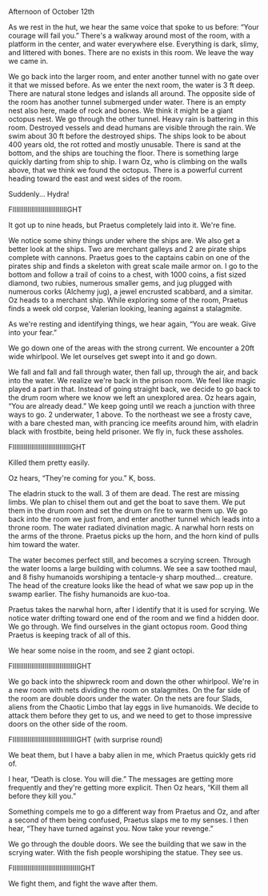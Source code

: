 Afternoon of October 12th

As we rest in the hut, we hear the same voice that spoke to us before: “Your courage will fail you.” There's a walkway around most of the room, with a platform in the center, and water everywhere else. Everything is dark, slimy, and littered with bones. There are no exists in this room. We leave the way we came in.

We go back into the larger room, and enter another tunnel with no gate over it that we missed before. As we enter the next room, the water is 3 ft deep. There are natural stone ledges and islands all around. The opposite side of the room has another tunnel submerged under water. There is an empty nest also here, made of rock and bones. We think it might be a giant octopus nest. We go through the other tunnel. Heavy rain is battering in this room. Destroyed vessels and dead humans are visible through the rain. We swim about 30 ft before the destroyed ships. The ships look to be about 400 years old, the rot rotted and mostly unusable. There is sand at the bottom, and the ships are touching the floor. There is something large quickly darting from ship to ship. I warn Oz, who is climbing on the walls above, that we think we found the octopus. There is a powerful current heading toward the east and west sides of the room. 

Suddenly... Hydra!

FIIIIIIIIIIIIIIIIIIIIIIIIIIIIIGHT

It got up to nine heads, but Praetus completely laid into it. We're fine.

We notice some shiny things under where the ships are. We also get a better look at the ships. Two are merchant galleys and 2 are pirate ships complete with cannons. Praetus goes to the captains cabin on one of the pirates ship and finds a skeleton with great scale maile armor on. I go to the bottom and follow a trail of coins to a chest, with 1000 coins, a fist sized diamond, two rubies, numerous smaller gems, and jug plugged with numerous corks (Alchemy jug), a jewel encrusted scabbard, and a simitar. Oz heads to a merchant ship. While exploring some of the room, Praetus finds a week old corpse, Valerian looking, leaning against a stalagmite. 

As we're resting and identifying things, we hear again, “You are weak. Give into your fear.”

We go down one of the areas with the strong current. We encounter a 20ft wide whirlpool. We let ourselves get swept into it and go down.

We fall and fall and fall through water, then fall up, through the air, and back into the water. We realize we're back in the prison room. We feel like magic played a part in that. Instead of going straight back, we decide to go back to the drum room where we know we left an unexplored area. Oz hears again, “You are already dead.” We keep going until we reach a junction with three ways to go. 2 underwater, 1 above. To the northeast we see a frosty cave, with a bare chested man, with prancing ice meefits around him, with eladrin black with frostbite, being held prisoner. We fly in, fuck these assholes.

FIIIIIIIIIIIIIIIIIIIIIIIIIIIIIIIGHT

Killed them pretty easily.

Oz hears, “They're coming for you.” K, boss.

The eladrin stuck to the wall. 3 of them are dead. The rest are missing limbs. We plan to chisel them out and get the boat to save them. We put them in the drum room and set the drum on fire to warm them up.  We go back into the room we just from, and enter another tunnel which leads into a throne room. The water radiated divination magic. A narwhal horn rests on the arms of the throne. Praetus picks up the horn, and the horn kind of pulls him toward the water. 

The water becomes perfect still, and becomes a scrying screen. Through the water looms a large building with columns. We see a saw toothed maul, and 8 fishy humanoids worshiping a tentacle-y sharp mouthed... creature. The head of the creature looks like the head of what we saw pop up in the swamp earlier. The fishy humanoids are kuo-toa. 

Praetus takes the narwhal horn, after I identify that it is used for scrying. We notice water drifting toward one end of the room and we find a hidden door. We go through. We find ourselves in the giant octopus room. Good thing Praetus is keeping track of all of this. 

We hear some noise in the room, and see 2 giant octopi.

FIIIIIIIIIIIIIIIIIIIIIIIIIIIIIIIIIIGHT

We go back into the shipwreck room and down the other whirlpool. We're in a new room with nets dividing the room on stalagmites. On the far side of the room are double doors under the water. On the nets are four Slads, aliens from the Chaotic Limbo that lay eggs in live humanoids. We decide to attack them before they get to us, and we need to get to those impressive doors on the other side of the room.

FIIIIIIIIIIIIIIIIIIIIIIIIIIIIIIIIIIGHT (with surprise round)

We beat them, but I have a baby alien in me, which Praetus quickly gets rid of.

I hear, “Death is close. You will die.” The messages are getting more frequently and they're getting more explicit. Then Oz hears, “Kill them all before they kill you.”

Something compels me to go a different way from Praetus and Oz, and after a second of them being confused, Praetus slaps me to my senses. I then hear, “They have turned against you. Now take your revenge.”

We go through the double doors. We see the building that we saw in the scrying water. With the fish people worshiping the statue. They see us.

FIIIIIIIIIIIIIIIIIIIIIIIIIIIIIIIIIIIIGHT

We fight them, and fight the wave after them.